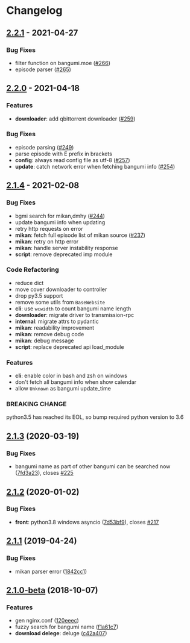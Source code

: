 # Changelog

## [2.2.1](https://github.com/BGmi/BGmi/compare/2.2.0...2.2.1) - 2021-04-27

### Bug Fixes

- filter function on bangumi.moe ([#266](https://github.com/BGmi/BGmi/issues/266))
- episode parser ([#265](https://github.com/BGmi/BGmi/issues/265))


## [2.2.0](https://github.com/BGmi/BGmi/compare/2.1.4...2.2.0) - 2021-04-18

### Features

- **downloader**: add qbittorrent downloader ([#259](https://github.com/BGmi/BGmi/issues/259))

### Bug Fixes

- episode parsing ([#249](https://github.com/BGmi/BGmi/issues/249))
- parse episode with E prefix in brackets
- **config**: always read config file as utf-8 ([#257](https://github.com/BGmi/BGmi/issues/257))
- **update**: catch network error when fetching bangumi info ([#254](https://github.com/BGmi/BGmi/issues/254))


## [2.1.4](https://github.com/BGmi/BGmi/compare/2.1.3...2.1.4) - 2021-02-08

### Bug Fixes

- bgmi search for mikan,dmhy ([#244](https://github.com/BGmi/BGmi/issues/244))
- update bangumi info when updating
- retry http requests on error
- **mikan**: fetch full episode list of mikan source ([#237](https://github.com/BGmi/BGmi/issues/237))
- **mikan**: retry on http error
- **mikan**: handle server instability response
- **script**: remove deprecated imp module

### Code Refactoring

- reduce dict
- move cover downloader to controller
- drop py3.5 support
- remove some utils from `BaseWebsite`
- **cli**: use `wcwidth` to count bangumi name length
- **downloader**: migrate driver to transmission-rpc
- **internal**: migrate attrs to pydantic
- **mikan**: readability improvement
- **mikan**: remove debug code
- **mikan**: debug message
- **script**: replace deprecated api load_module

### Features

- **cli**: enable color in bash and zsh on windows
- don't fetch all bangumi info when show calendar
- allow `Unknown` as bangumi update_time

### BREAKING CHANGE

python3.5 has reached its EOL, so bump required python version to 3.6

## [2.1.3](https://github.com/BGmi/BGmi/compare/2.1.2...2.1.3) (2020-03-19)

### Bug Fixes

- bangumi name as part of other bangumi can be searched now ([7fd3a23](https://github.com/BGmi/BGmi/commit/7fd3a2314a054bef83d8f4cb90a769988af1c98a)), closes [#225](https://github.com/BGmi/BGmi/issues/225)

## [2.1.2](https://github.com/BGmi/BGmi/compare/2.1.1...2.1.2) (2020-01-02)

### Bug Fixes

- **front**: python3.8 windows asyncio ([7d53bf9](https://github.com/BGmi/BGmi/commit/7d53bf9084030c00f566300f719e5ff1a7e0a1f1)), closes [#217](https://github.com/BGmi/BGmi/issues/217)

## [2.1.1](https://github.com/BGmi/BGmi/compare/2.1.0-beta...2.1.1) (2019-04-24)

### Bug Fixes

- mikan parser error ([1842cc1](https://github.com/BGmi/BGmi/commit/1842cc18c1a303b893be803729f7f2046822af50))


## [2.1.0-beta](https://github.com/BGmi/BGmi/compare/2.0.6...2.1.0-beta) (2018-10-07)

### Features

* gen nginx.conf ([120eeec](https://github.com/BGmi/BGmi/commit/120eeec50e7550086ceaaf3ae7342f103074818f))
* fuzzy search for bangumi name ([f1a61c7](https://github.com/BGmi/BGmi/commit/f1a61c7fa253be64e725f31b6a962e30c799f6e0))
* **download delege**: deluge ([c42a407](https://github.com/BGmi/BGmi/commit/c42a407d2c693b5c2f7741f962129dab11d8c1b3))
